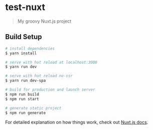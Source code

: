 # test-nuxt

> My groovy Nuxt.js project

## Build Setup

``` bash
# install dependencies
$ yarn install

# serve with hot reload at localhost:3000
$ yarn run dev

# serve with hot reload no-ssr
$ yarn run dev-spa

# build for production and launch server
$ npm run build
$ npm run start

# generate static project
$ npm run generate
```

For detailed explanation on how things work, check out [Nuxt.js docs](https://nuxtjs.org).
